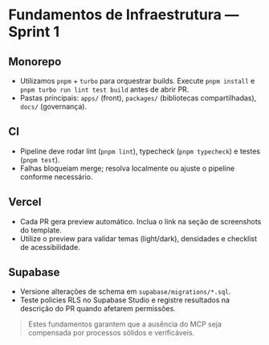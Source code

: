 # Fundamentos de Infraestrutura — Sprint 1

## Monorepo
- Utilizamos `pnpm` + `turbo` para orquestrar builds. Execute `pnpm install` e `pnpm turbo run lint test build` antes de abrir PR.
- Pastas principais: `apps/` (front), `packages/` (bibliotecas compartilhadas), `docs/` (governança).

## CI
- Pipeline deve rodar lint (`pnpm lint`), typecheck (`pnpm typecheck`) e testes (`pnpm test`).
- Falhas bloqueiam merge; resolva localmente ou ajuste o pipeline conforme necessário.

## Vercel
- Cada PR gera preview automático. Inclua o link na seção de screenshots do template.
- Utilize o preview para validar temas (light/dark), densidades e checklist de acessibilidade.

## Supabase
- Versione alterações de schema em `supabase/migrations/*.sql`.
- Teste policies RLS no Supabase Studio e registre resultados na descrição do PR quando afetarem permissões.

> Estes fundamentos garantem que a ausência do MCP seja compensada por processos sólidos e verificáveis.

